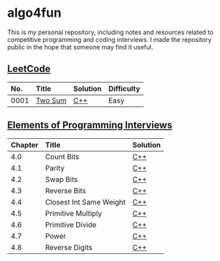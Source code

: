 # algo4fun

This is my personal repository, including notes and resources related to competitive programming and coding interviews. I made the repository public in the hope that someone may find it useful.

## [LeetCode](https://leetcode.com/)

| No.  | Title                                             | Solution                                     | Difficulty |
| :--- | :------------------------------------------------ | :------------------------------------------- | :--------- |
| 0001 | [Two Sum](https://leetcode.com/problems/two-sum/) | [C++](./solutions/leetcode/two-sum/main.cpp) | Easy       |

## [Elements of Programming Interviews](https://elementsofprogramminginterviews.com/)

| Chapter | Title                   | Solution                                                |
| :------ | :---------------------- | :------------------------------------------------------ |
| 4.0     | Count Bits              | [C++](./solutions/epi/count-bits/main.cpp)              |
| 4.1     | Parity                  | [C++](./solutions/epi/parity/main.cpp)                  |
| 4.2     | Swap Bits               | [C++](./solutions/epi/swap-bits/main.cpp)               |
| 4.3     | Reverse Bits            | [C++](./solutions/epi/reverse-bits/main.cpp)            |
| 4.4     | Closest Int Same Weight | [C++](./solutions/epi/closest-int-same-weight/main.cpp) |
| 4.5     | Primitive Multiply      | [C++](./solutions/epi/primitive-multiply/main.cpp)      |
| 4.6     | Primitive Divide        | [C++](./solutions/epi/primitive-divide/main.cpp)        |
| 4.7     | Power                   | [C++](./solutions/epi/power-x-y/main.cpp)               |
| 4.8     | Reverse Digits          | [C++](./solutions/epi/reverse-digits/main.cpp)          |

